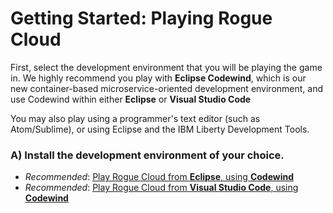 # Getting Started: Playing Rogue Cloud

First, select the development environment that you will be playing the game in. We highly recommend you play with **Eclipse Codewind**, which is our new container-based microservice-oriented development environment, and use Codewind within either **Eclipse** or **Visual Studio Code**

You may also play using a programmer's text editor (such as Atom/Sublime), or using Eclipse and the IBM Liberty Development Tools.

### A) Install the development environment of your choice.

- *Recommended*: [Play Rogue Cloud from **Eclipse**, using **Codewind**](Developing-Eclipse-on-Codewind.md)
- *Recommended*: [Play Rogue Cloud from **Visual Studio Code**, using **Codewind**](Developing-VisualStudioCode-on-Codewind.md)

